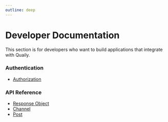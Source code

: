 ```yaml
---
outline: deep
---
```


# Developer Documentation

This section is for developers who want to build applications that integrate with Quaily.

### Authentication

- [Authorization](./authorization.md)

### API Reference

- [Response Object](./api/response-object.md)
- [Channel](./api/channel.md)
- [Post](./api/post.md)
